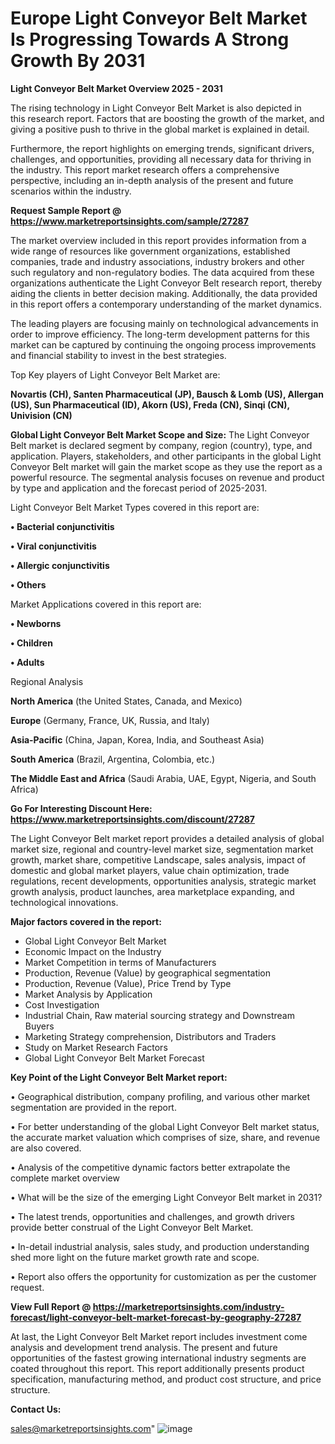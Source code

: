 # Europe Light Conveyor Belt Market Is Progressing Towards A Strong Growth By 2031

<Strong> Light Conveyor Belt Market Overview 2025 - 2031</strong>

The rising technology in Light Conveyor Belt Market is also depicted in this research report. Factors that are boosting the growth of the market, and giving a positive push to thrive in the global market is explained in detail.

Furthermore, the report highlights on emerging trends, significant drivers, challenges, and opportunities, providing all necessary data for thriving in the industry. This report market research offers a comprehensive perspective, including an in-depth analysis of the present and future scenarios within the industry.

<strong>Request Sample Report @ <a href=https://www.marketreportsinsights.com/sample/27287>https://www.marketreportsinsights.com/sample/27287</a></strong>

The market overview included in this report provides information from a wide range of resources like government organizations, established companies, trade and industry associations, industry brokers and other such regulatory and non-regulatory bodies. The data acquired from these organizations authenticate the Light Conveyor Belt research report, thereby aiding the clients in better decision making. Additionally, the data provided in this report offers a contemporary understanding of the market dynamics.

The leading players are focusing mainly on technological advancements in order to improve efficiency. The long-term development patterns for this market can be captured by continuing the ongoing process improvements and financial stability to invest in the best strategies.

Top Key players of Light Conveyor Belt Market are:

<strong>Novartis (CH), Santen Pharmaceutical (JP), Bausch & Lomb (US), Allergan (US), Sun Pharmaceutical (ID), Akorn (US), Freda (CN), Sinqi (CN), Univision (CN)</strong>

<strong><b>Global Light Conveyor Belt Market Scope and Size:</b></strong>
The Light Conveyor Belt market is declared segment by company, region (country), type, and application. Players, stakeholders, and other participants in the global Light Conveyor Belt market will gain the market scope as they use the report as a powerful resource. The segmental analysis focuses on revenue and product by type and application and the forecast period of 2025-2031.

Light Conveyor Belt Market Types covered in this report are:

<strong>• Bacterial conjunctivitis

• Viral conjunctivitis

• Allergic conjunctivitis

• Others</strong>

Market Applications covered in this report are:

<strong>• Newborns

• Children

• Adults</strong> 

Regional Analysis

<strong>North America</strong> (the United States, Canada, and Mexico)

<strong>Europe</strong> (Germany, France, UK, Russia, and Italy)

<strong>Asia-Pacific</strong> (China, Japan, Korea, India, and Southeast Asia)

<strong>South America</strong> (Brazil, Argentina, Colombia, etc.)

<strong>The Middle East and Africa</strong> (Saudi Arabia, UAE, Egypt, Nigeria, and South Africa)

<strong>Go For Interesting Discount Here: <a href=https://www.marketreportsinsights.com/discount/27287>https://www.marketreportsinsights.com/discount/27287</a></strong>

The Light Conveyor Belt market report provides a detailed analysis of global market size, regional and country-level market size, segmentation market growth, market share, competitive Landscape, sales analysis, impact of domestic and global market players, value chain optimization, trade regulations, recent developments, opportunities analysis, strategic market growth analysis, product launches, area marketplace expanding, and technological innovations.

<strong><b>Major factors covered in the report:</b></strong>
<ul>
  <li>Global Light Conveyor Belt Market </li>
  <li>Economic Impact on the Industry</li>
  <li>Market Competition in terms of Manufacturers</li>
  <li>Production, Revenue (Value) by geographical segmentation</li>
  <li>Production, Revenue (Value), Price Trend by Type</li>
  <li>Market Analysis by Application</li>
  <li>Cost Investigation</li>
  <li>Industrial Chain, Raw material sourcing strategy and Downstream Buyers</li>
  <li>Marketing Strategy comprehension, Distributors and Traders</li>
  <li>Study on Market Research Factors</li>
  <li>Global Light Conveyor Belt Market Forecast</li>
</ul>

<strong><b>Key Point of the Light Conveyor Belt Market report:</b></strong>

• Geographical distribution, company profiling, and various other market segmentation are provided in the report.

• For better understanding of the global Light Conveyor Belt market status, the accurate market valuation which comprises of size, share, and revenue are also covered.

• Analysis of the competitive dynamic factors better extrapolate the complete market overview

• What will be the size of the emerging Light Conveyor Belt market in 2031?

• The latest trends, opportunities and challenges, and growth drivers provide better construal of the Light Conveyor Belt Market.

• In-detail industrial analysis, sales study, and production understanding shed more light on the future market growth rate and scope.

• Report also offers the opportunity for customization as per the customer request.

<strong><b>View Full Report @ <a href=https://marketreportsinsights.com/industry-forecast/light-conveyor-belt-market-forecast-by-geography-27287>https://marketreportsinsights.com/industry-forecast/light-conveyor-belt-market-forecast-by-geography-27287</a></b></strong>


At last, the Light Conveyor Belt Market report includes investment come analysis and development trend analysis. The present and future opportunities of the fastest growing international industry segments are coated throughout this report. This report additionally presents product specification, manufacturing method, and product cost structure, and price structure.

<strong>Contact Us:</strong>

sales@marketreportsinsights.com"
![image](https://github.com/user-attachments/assets/f5665860-4612-44ef-9343-10bd74ecc960)
